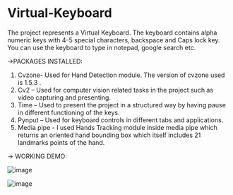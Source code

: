 # Virtual-Keyboard
The project represents a Virtual Keyboard. The keyboard contains alpha numeric keys with 4-5 special characters, backspace and Caps lock key. You can use the keyboard to type in notepad, google search etc.  

->PACKAGES INSTALLED:
1)	Cvzone- Used for Hand Detection module. The version of cvzone used is 1.5.3 .  
2)	Cv2 – Used for computer vision related tasks in the project such as video capturing and presenting. 
3)	Time – Used to present the project in a structured way by having pause in different functioning of the keys.
4)	Pynput – Used for keyboard controls in different tabs and applications.
5) Media pipe - I used Hands Tracking module inside media pipe which returns an oriented hand bounding box which itself includes 21 landmarks points of the hand.

-> WORKING DEMO:

  ![image](https://user-images.githubusercontent.com/97472914/175812072-f399cd6e-3b14-409b-9b25-19bf897b2351.png)


![image](https://user-images.githubusercontent.com/97472914/175811998-f642140a-82c3-4b8d-a1f1-9e2f49481823.png)



